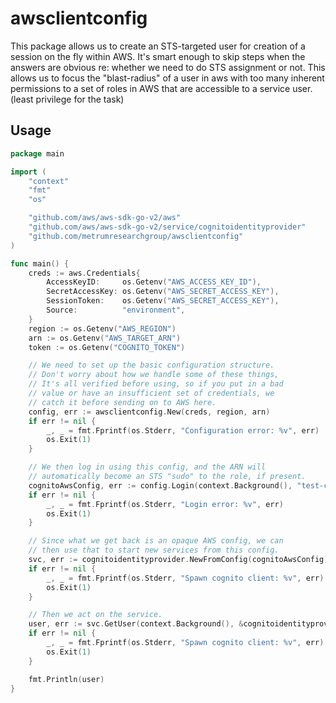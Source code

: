 # awsclientconfig

This package allows us to create an STS-targeted user for creation of a session on the fly within AWS. It's smart enough
to skip steps when the answers are obvious re: whether we need to do STS assignment or not. This allows us to focus the
"blast-radius" of a user in aws with too many inherent permissions to a set of roles in AWS that are accessible to a
service user. (least privilege for the task)

## Usage

```go
package main

import (
	"context"
	"fmt"
	"os"

	"github.com/aws/aws-sdk-go-v2/aws"
	"github.com/aws/aws-sdk-go-v2/service/cognitoidentityprovider"
	"github.com/metrumresearchgroup/awsclientconfig"
)

func main() {
	creds := aws.Credentials{
		AccessKeyID:     os.Getenv("AWS_ACCESS_KEY_ID"),
		SecretAccessKey: os.Getenv("AWS_SECRET_ACCESS_KEY"),
		SessionToken:    os.Getenv("AWS_SECRET_ACCESS_KEY"),
		Source:          "environment",
	}
	region := os.Getenv("AWS_REGION")
	arn := os.Getenv("AWS_TARGET_ARN")
	token := os.Getenv("COGNITO_TOKEN")

	// We need to set up the basic configuration structure.
	// Don't worry about how we handle some of these things,
	// It's all verified before using, so if you put in a bad
	// value or have an insufficient set of credentials, we
	// catch it before sending on to AWS here.
	config, err := awsclientconfig.New(creds, region, arn)
	if err != nil {
		_, _ = fmt.Fprintf(os.Stderr, "Configuration error: %v", err)
		os.Exit(1)
	}

	// We then log in using this config, and the ARN will 
	// automatically become an STS "sudo" to the role, if present.
	cognitoAwsConfig, err := config.Login(context.Background(), "test-cognito-permissions")
	if err != nil {
		_, _ = fmt.Fprintf(os.Stderr, "Login error: %v", err)
		os.Exit(1)
	}

	// Since what we get back is an opaque AWS config, we can
	// then use that to start new services from this config.
	svc, err := cognitoidentityprovider.NewFromConfig(cognitoAwsConfig)
	if err != nil {
		_, _ = fmt.Fprintf(os.Stderr, "Spawn cognito client: %v", err)
		os.Exit(1)
	}

	// Then we act on the service.
	user, err := svc.GetUser(context.Background(), &cognitoidentityprovider.GetUserInput{AccessToken: token})
	if err != nil {
		_, _ = fmt.Fprintf(os.Stderr, "Spawn cognito client: %v", err)
		os.Exit(1)
	}

	fmt.Println(user)
}
```